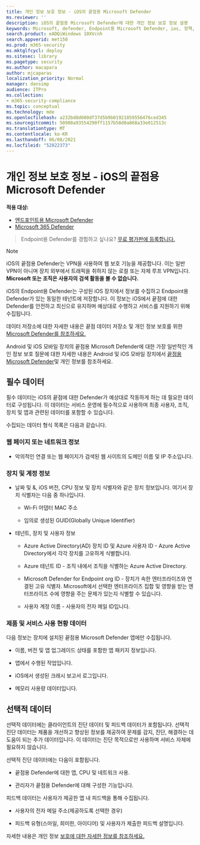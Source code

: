 ```yaml
---
title: 개인 정보 보호 정보 - iOS의 끝점용 Microsoft Defender
ms.reviewer: ''
description: iOS의 끝점용 Microsoft Defender에 대한 개인 정보 보호 정보 설명
keywords: Microsoft, defender, Endpoint용 Microsoft Defender, ios, 정책, 개요
search.product: eADQiWindows 10XVcnh
search.appverid: met150
ms.prod: m365-security
ms.mktglfcycl: deploy
ms.sitesec: library
ms.pagetype: security
ms.author: macapara
author: mjcaparas
localization_priority: Normal
manager: dansimp
audience: ITPro
ms.collection:
- m365-security-compliance
ms.topic: conceptual
ms.technology: mde
ms.openlocfilehash: a232bd8d600df37d5b9b01921859556476ced345
ms.sourcegitcommit: 50908a93554290ff1157b58d0a868a33e012513c
ms.translationtype: MT
ms.contentlocale: ko-KR
ms.lasthandoff: 06/08/2021
ms.locfileid: "52822373"
---
```

# <a name="privacy-information---microsoft-defender-for-endpoint-on-ios"></a>개인 정보 보호 정보 - iOS의 끝점용 Microsoft Defender

**적용 대상:**
- [엔드포인트용 Microsoft Defender](https://go.microsoft.com/fwlink/p/?linkid=2154037)
- [Microsoft 365 Defender](https://go.microsoft.com/fwlink/?linkid=2118804)

> Endpoint용 Defender를 경험하고 싶나요? [무료 평가판에 등록합니다.](https://www.microsoft.com/microsoft-365/windows/microsoft-defender-atp?ocid=docs-wdatp-investigateip-abovefoldlink)

> [!NOTE]
> iOS의 끝점용 Defender는 VPN을 사용하여 웹 보호 기능을 제공합니다. 이는 일반 VPN이 아니며 장치 외부에서 트래픽을 취하지 않는 로컬 또는 자체 루프 VPN입니다. **Microsoft 또는 조직은 사용자의 검색 활동을 볼 수 없습니다.**

iOS의 Endpoint용 Defender는 구성된 iOS 장치에서 정보를 수집하고 Endpoint용 Defender가 있는 동일한 테넌트에 저장합니다. 이 정보는 iOS에서 끝점에 대한 Defender를 안전하고 최신으로 유지하며 예상대로 수행하고 서비스를 지원하기 위해 수집됩니다.

데이터 저장소에 대한 자세한 내용은 끝점 데이터 저장소 및 개인 정보 보호를 위한 [Microsoft Defender를 참조하세요.](data-storage-privacy.md)


Android 및 iOS 모바일 장치의 끝점용 Microsoft Defender에 대한 가장 일반적인 개인 정보 보호 질문에 대한 자세한 내용은 Android 및 iOS 모바일 장치에서 [끝점용 Microsoft Defender](https://support.microsoft.com/topic/microsoft-defender-for-endpoint-and-your-privacy-on-android-and-ios-mobile-devices-4109bc54-8ec5-4433-9c33-d359b75ac22a)및 개인 정보를 참조하세요.

## <a name="required-data"></a>필수 데이터 

필수 데이터는 iOS의 끝점에 대한 Defender가 예상대로 작동하게 하는 데 필요한 데이터로 구성됩니다. 이 데이터는 서비스 운영에 필수적으로 사용하며 최종 사용자, 조직, 장치 및 앱과 관련된 데이터를 포함할 수 있습니다. 

수집되는 데이터 형식 목록은 다음과 같습니다. 

### <a name="web-page-or-network-information"></a>웹 페이지 또는 네트워크 정보 

- 악의적인 연결 또는 웹 페이지가 검색된 웹 사이트의 도메인 이름 및 IP 주소입니다. 

### <a name="device-and-account-information"></a>장치 및 계정 정보 

- 날짜 및 &, iOS 버전, CPU 정보 및 장치 식별자와 같은 장치 정보입니다. 여기서 장치 식별자는 다음 중 하나입니다. 

    - Wi-Fi 어댑터 MAC 주소 

    - 임의로 생성된 GUID(Globally Unique Identifier) 

- 테넌트, 장치 및 사용자 정보 

    - Azure Active Directory(AD) 장치 ID 및 Azure 사용자 ID - Azure Active Directory에서 각각 장치를 고유하게 식별합니다. 

    - Azure 테넌트 ID - 조직 내에서 조직을 식별하는 Azure Active Directory. 

    - Microsoft Defender for Endpoint org ID - 장치가 속한 엔터프라이즈와 연결된 고유 식별자. Microsoft에서 선택한 엔터프라이즈 집합 및 영향을 받는 엔터프라이즈 수에 영향을 주는 문제가 있는지 식별할 수 있습니다. 

    - 사용자 계정 이름 - 사용자의 전자 메일 ID입니다. 

### <a name="product-and-service-usage-data"></a>제품 및 서비스 사용 현황 데이터 

다음 정보는 장치에 설치된 끝점용 Microsoft Defender 앱에만 수집됩니다. 

- 이름, 버전 및 앱 업그레이드 상태를 포함한 앱 패키지 정보입니다. 

- 앱에서 수행된 작업입니다. 

- iOS에서 생성된 크래시 보고서 로그입니다. 

- 메모리 사용량 데이터입니다. 

## <a name="optional-data"></a>선택적 데이터 

선택적 데이터에는 클라이언트의 진단 데이터 및 피드백 데이터가 포함됩니다. 선택적 진단 데이터는 제품을 개선하고 향상된 정보를 제공하여 문제를 감지, 진단, 해결하는 데 도움이 되는 추가 데이터입니다. 이 데이터는 진단 목적으로만 사용하며 서비스 자체에 필요하지 않습니다. 

선택적 진단 데이터에는 다음이 포함됩니다. 

- 끝점용 Defender에 대한 앱, CPU 및 네트워크 사용. 

- 관리자가 끝점용 Defender에 대해 구성한 기능입니다. 

피드백 데이터는 사용자가 제공한 앱 내 피드백을 통해 수집됩니다. 

- 사용자의 전자 메일 주소(제공하도록 선택한 경우)

- 피드백 유형(스마일, 희미한, 아이디어) 및 사용자가 제출한 피드백 설명입니다. 

자세한 내용은 개인 정보 [보호에 대한 자세한 정보를 참조하세요.](https://aka.ms/mdatpiosprivacystatement)


